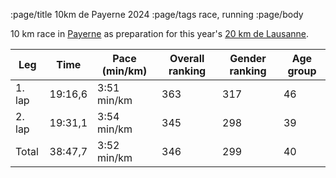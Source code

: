 :page/title 10km de Payerne 2024
:page/tags race, running
:page/body

10 km race in [Payerne](https://en.wikipedia.org/wiki/Payerne) as preparation for this year's [20 km de Lausanne](/blog/2024/04/28/20-km-de-lausanne-2024/).

| Leg    | Time    | Pace (min/km) | Overall ranking | Gender ranking | Age group |
| ------ | ------- | ------------- | --------------- | -------------- | --------- |
| 1. lap | 19:16,6 | 3:51 min/km   | 363             | 317            | 46        |
| 2. lap | 19:31,1 | 3:54 min/km   | 345             | 298            | 39        |
| Total  | 38:47,7 | 3:52 min/km   | 346             | 299            | 40        |
